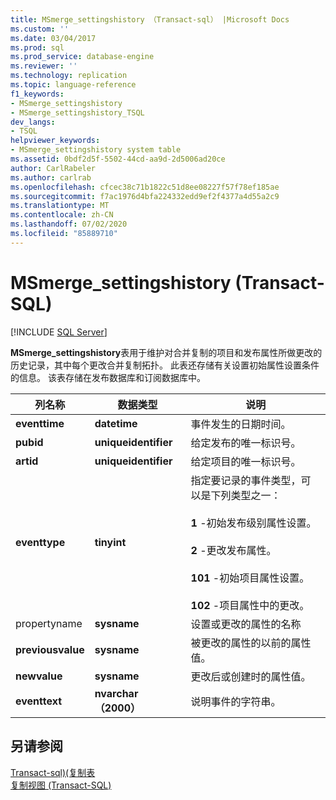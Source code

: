 ```yaml
---
title: MSmerge_settingshistory （Transact-sql） |Microsoft Docs
ms.custom: ''
ms.date: 03/04/2017
ms.prod: sql
ms.prod_service: database-engine
ms.reviewer: ''
ms.technology: replication
ms.topic: language-reference
f1_keywords:
- MSmerge_settingshistory
- MSmerge_settingshistory_TSQL
dev_langs:
- TSQL
helpviewer_keywords:
- MSmerge_settingshistory system table
ms.assetid: 0bdf2d5f-5502-44cd-aa9d-2d5006ad20ce
author: CarlRabeler
ms.author: carlrab
ms.openlocfilehash: cfcec38c71b1822c51d8ee08227f57f78ef185ae
ms.sourcegitcommit: f7ac1976d4bfa224332edd9ef2f4377a4d55a2c9
ms.translationtype: MT
ms.contentlocale: zh-CN
ms.lasthandoff: 07/02/2020
ms.locfileid: "85889710"
---
```

# <a name="msmerge_settingshistory-transact-sql"></a>MSmerge_settingshistory (Transact-SQL)
[!INCLUDE [SQL Server](../../includes/applies-to-version/sqlserver.md)]

  **MSmerge_settingshistory**表用于维护对合并复制的项目和发布属性所做更改的历史记录，其中每个更改合并复制拓扑。 此表还存储有关设置初始属性设置条件的信息。 该表存储在发布数据库和订阅数据库中。  
  
|列名称|数据类型|说明|  
|-----------------|---------------|-----------------|  
|**eventtime**|**datetime**|事件发生的日期时间。|  
|**pubid**|**uniqueidentifier**|给定发布的唯一标识号。|  
|**artid**|**uniqueidentifier**|给定项目的唯一标识号。|  
|**eventtype**|**tinyint**|指定要记录的事件类型，可以是下列类型之一：<br /><br /> **1** -初始发布级别属性设置。<br /><br /> **2** -更改发布属性。<br /><br /> **101** -初始项目属性设置。<br /><br /> **102** -项目属性中的更改。|  
|propertyname |**sysname**|设置或更改的属性的名称|  
|**previousvalue**|**sysname**|被更改的属性的以前的属性值。|  
|**newvalue**|**sysname**|更改后或创建时的属性值。|  
|**eventtext**|**nvarchar （2000）**|说明事件的字符串。|  
  
## <a name="see-also"></a>另请参阅  
 [Transact-sql&#41;&#40;复制表](../../relational-databases/system-tables/replication-tables-transact-sql.md)   
 [复制视图 (Transact-SQL)](../../relational-databases/system-views/replication-views-transact-sql.md)  
  
  
